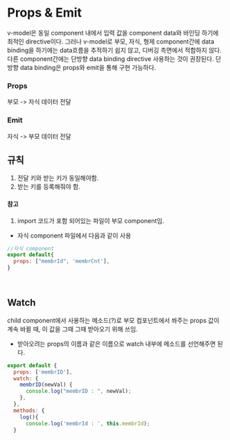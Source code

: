 # Props & Emit
v-model은 동일 component 내에서 입력 값을 component data와 바인딩 하기에 최적인 directive이다.
그러나 v-model로 부모, 자식, 형제 component간에 data binding을 하기에는 data흐름을 추적하기 쉽지 않고, 디버깅 측면에서 적합하지 않다. 다른 component간에는 단방향 data binding directive 사용하는 것이 권장된다.
단방향 data binding은 props와 emit을 통해 구현 가능하다.

### Props
부모 -> 자식 데이터 전달

### Emit
자식 -> 부모 데이터 전달


## 규칙
1. 전달 키와 받는 키가 동일해야함.
2. 받는 키를 등록해줘야 함.

#### 참고
1. import 코드가 포함 되어있는 파일이 부모 component임.

* 자식 component 파일에서 다음과 같이 사용

```javascript
//자식 component
export default{
  props: ["membrId", 'membrCnt'],
}
```

<br>

## Watch
child component에서 사용하는 메소드(?)로 부모 컴포넌트에서 쏴주는 props 값이 계속 바뀔 때, 이 값을 그때 그때 받아오기 위해 쓰임.
* 받아오려는 props의 이름과 같은 이름으로 watch 내부에 메소드를 선언해주면 된다.
```JAVASCRIPT
export default {
  props: ['membrID'],
  watch: {
    membrID(newVal) {
      console.log("membrID : ", newVal);
    },
  },
  methods: {
    log(){
      console.log('membrId : ', this.membrId);
  }
```
